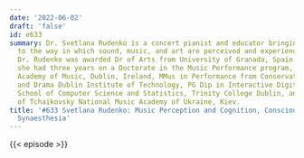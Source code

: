```yaml
---
date: '2022-06-02'
draft: 'false'
id: e633
summary: Dr. Svetlana Rudenko is a concert pianist and educator bringing a new feeling
  to the way in which sound, music, and art are perceived and experienced in new media.
  Dr. Rudenko was awarded Dr of Arts from University of Granada, Spain. In addition,
  she had three years on a Doctorate in the Music Performance program, Royal Irish
  Academy of Music, Dublin, Ireland, MMus in Performance from Conservatory of Music
  and Drama Dublin Institute of Technology, PG Dip in Interactive Digital Media from
  School of Computer Science and Statistics, Trinity College Dublin, and is a graduate
  of Tchaikovsky National Music Academy of Ukraine, Kiev.
title: '#633 Svetlana Rudenko: Music Perception and Cognition, Consciousness, and
  Synaesthesia'
---
```

{{< episode >}}
